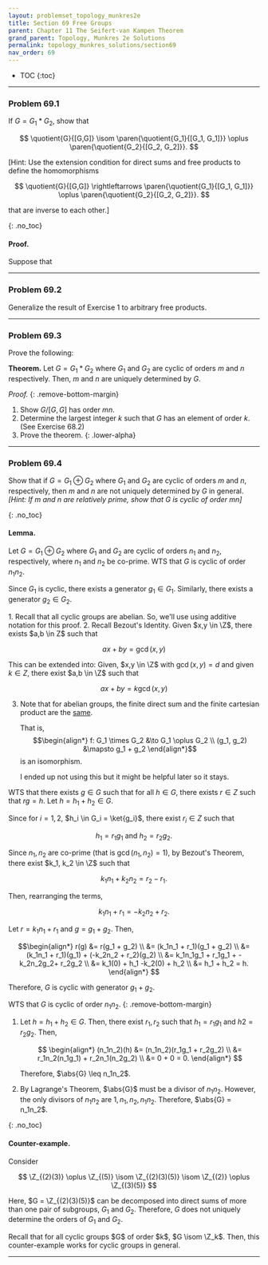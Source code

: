 ```yaml
---
layout: problemset_topology_munkres2e
title: Section 69 Free Groups
parent: Chapter 11 The Seifert-van Kampen Theorem
grand_parent: Topology, Munkres 2e Solutions
permalink: topology_munkres_solutions/section69
nav_order: 69
---
```


* TOC
{:toc}

---

<div class='problem_stmt in_progress' markdown='1'>

### Problem 69.1
If $G = G_1 * G_2$, show that

$$
  \quotient{G}{[G,G]}
  \isom
  \paren{\quotient{G_1}{[G_1, G_1]}}
    \oplus
  \paren{\quotient{G_2}{[G_2, G_2]}}.
$$

[Hint: Use the extension condition for direct sums and free products to define the homomorphisms

$$
  \quotient{G}{[G,G]}
  \rightleftarrows
  \paren{\quotient{G_1}{[G_1, G_1]}}
    \oplus
  \paren{\quotient{G_2}{[G_2, G_2]}}.
$$

that are inverse to each other.]

{: .no_toc}
#### Proof.

Suppose that

</div>

---

<div class='problem_stmt in_progress' markdown='1'>

### Problem 69.2
Generalize the result of Exercise 1 to arbitrary free products.

</div>

---


<div class='problem_stmt in_progress' markdown='1'>

### Problem 69.3
Prove the following:

**Theorem.** Let $G = G_1 * G_2$ where $G_1$ and $G_2$ are cyclic of orders $m$ and $n$ respectively. Then, $m$ and $n$ are uniquely determined by $G$.

*Proof.*
{: .remove-bottom-margin}
1. Show $G/[G,G]$ has order $mn$.
2. Determine the largest integer $k$ such that $G$ has an element of order $k$. (See Exercise 68.2)
3. Prove the theorem.
{: .lower-alpha}

</div>

---


<div class='problem_stmt completed' markdown='1'>

### Problem 69.4
Show that if $G = G_1 \oplus G_2$ where $G_1$ and $G_2$ are cyclic of orders $m$ and $n$, respectively, then $m$ and $n$ are not uniquely determined by $G$ in general. *[Hint: If $m$ and $n$ are relatively prime, show that $G$ is cyclic of order $mn$]*

{: .no_toc}
#### Lemma.

Let $G = G_1 \oplus G_2$ where $G_1$ and $G_2$ are cyclic of orders $n_1$ and $n_2$, respectively, where $n_1$ and $n_2$ be co-prime. WTS that $G$ is cyclic of order $n_1n_2$.

Since $G_1$ is cyclic, there exists a generator $g_1 \in G_1$. Similarly, there exists a generator $g_2 \in G_2$.

<div class='problem_notes' markdown='1'>
1. Recall that all cyclic groups are abelian. So, we'll use using additive notation for this proof.
2. Recall Bezout's Identity. Given $x,y \in \Z$, there exists  $a,b \in Z$ such that

   $$ ax+by=\gcd(x,y) $$

   This can be extended into: Given, $x,y \in \Z$ with $\gcd(x,y) = d$ and given $k \in Z$, there exist $a,b \in \Z$ such that

   $$ ax+by=k\gcd(x,y) $$

3. Note that for abelian groups, the finite direct sum and the finite cartesian product are the [same](https://math.stackexchange.com/questions/39895/the-direct-sum-oplus-versus-the-cartesian-product-times).

   That is, $$\begin{align*}
      f: G_1 \times G_2 &\to G_1 \oplus G_2 \\
      (g_1, g_2) &\mapsto g_1 + g_2
   \end{align*}$$ is an isomorphism.

   I ended up not using this but it might be helpful later so it stays.
</div>

WTS that there exists $g \in G$ such that for all $h \in G$, there exists $r \in Z$ such that $rg = h$. Let $h = h_1 + h_2 \in G$.

Since for $i=1,2$, $h_i \in G_i = \ket{g_i}$, there exist $r_i \in Z$ such that

$$
  h_1 = r_1g_1 \text{ and } h_2 = r_2g_2.
$$

Since $n_1, n_2$ are co-prime (that is $\gcd(n_1, n_2) = 1$), by Bezout's Theorem, there exist $k_1, k_2 \in \Z$ such that

$$
  k_1n_1 + k_2n_2 = r_2 - r_1.
$$

Then, rearranging the terms,

$$
  k_1n_1 + r_1 = -k_2n_2 + r_2.
$$

Let $r = k_1n_1 + r_1$ and $g = g_1 + g_2$. Then,

$$\begin{align*}
  r(g) &= r(g_1 + g_2) \\
    &= (k_1n_1 + r_1)(g_1 + g_2) \\
    &= (k_1n_1 + r_1)(g_1) + (-k_2n_2 + r_2)(g_2) \\
    &= k_1n_1g_1 + r_1g_1 + -k_2n_2g_2+ r_2g_2 \\
    &= k_1(0) + h_1 -k_2(0) + h_2 \\
    &= h_1 + h_2 = h.
\end{align*}
$$

Therefore, $G$ is cyclic with generator $g_1 + g_2$.

WTS that $G$ is cyclic of order $n_1n_2$.
{: .remove-bottom-margin}
1. Let $h = h_1 + h_2 \in G$. Then, there exist $r_1, r_2$ such that $h_1 = r_1g_1$ and $h2 = r_2g_2$. Then,

   $$ \begin{align*}
    (n_1n_2)(h) &= (n_1n_2)(r_1g_1 + r_2g_2) \\
      &= r_1n_2(n_1g_1) + r_2n_1(n_2g_2) \\
      &= 0 + 0 = 0.
   \end{align*}
   $$

   Therefore, $\abs{G} \leq n_1n_2$.

2. By Lagrange's Theorem, $\abs{G}$ must be a divisor of $n_1n_2$. However, the only divisors of $n_1n_2$ are $1, n_1, n_2, n_1n_2$. Therefore, $\abs{G} = n_1n_2$.

{: .no_toc}
#### Counter-example.

Consider

$$
  \Z_{(2)(3)} \oplus \Z_{(5)}
  \isom \Z_{(2)(3)(5)}
  \isom \Z_{(2)} \oplus \Z_{(3)(5)}
$$

Here, $G = \Z_{(2)(3)(5)}$ can be decomposed into direct sums of more than one pair of subgroups, $G_1$ and $G_2$. Therefore, $G$ does not uniquely determine the orders of $G_1$ and $G_2$.

<div class='problem_notes' markdown='1'>
Recall that for all cyclic groups $G$ of order $k$,
$G \isom \Z_k$. Then, this counter-example works for cyclic groups in general.
</div>


</div>

---
